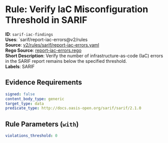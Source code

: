 # Rule: Verify IaC Misconfiguration Threshold in SARIF

**ID**: `sarif-iac-findings`  
**Uses**: `sarif/report-iac-errors@v2/rules  
**Source**: [v2/rules/sarif/report-iac-errors.yaml](https://github.com/scribe-public/sample-policies/v2/rules/sarif/report-iac-errors.yaml)  
**Rego Source**: [report-iac-errors.rego](https://github.com/scribe-public/sample-policies/v2/rules/sarif/report-iac-errors.rego)  
**Short Description**: Verify the number of infrastructure-as-code (IaC) errors in the SARIF report remains below the specified threshold.  
**Labels**: SARIF

## Evidence Requirements

```yaml
signed: false
content_body_type: generic
target_type: data
predicate_type: http://docs.oasis-open.org/sarif/sarif/2.1.0
```
## Rule Parameters (`with`)

```yaml
violations_threshold: 0
```
